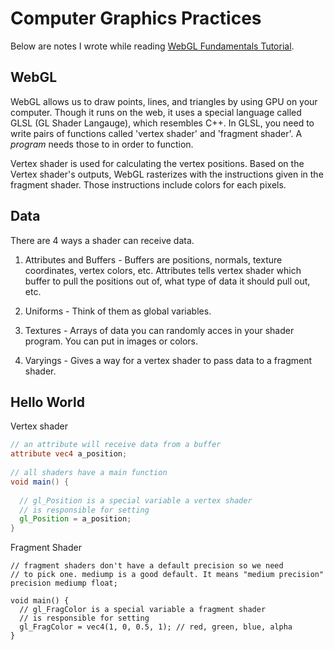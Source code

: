 # Computer Graphics Practices

Below are notes I wrote while reading [WebGL Fundamentals Tutorial](https://webglfundamentals.org/webgl/lessons/webgl-fundamentals.html).

## WebGL

WebGL allows us to draw points, lines, and triangles by using GPU on your computer.
Though it runs on the web, it uses a special language called GLSL (GL Shader Langauge), which resembles C++.
In GLSL, you need to write pairs of functions called 'vertex shader' and 'fragment shader'.
A *program* needs those to in order to function.

Vertex shader is used for calculating the vertex positions.
Based on the Vertex shader's outputs, WebGL rasterizes with the instructions given in the fragment shader.
Those instructions include colors for each pixels.

## Data

There are 4 ways a shader can receive data.

1. Attributes and Buffers - Buffers are positions, normals, texture coordinates, vertex colors, etc.
Attributes tells vertex shader which buffer to pull the positions out of, what type of data it should pull out, etc.

2. Uniforms - Think of them as global variables.

3. Textures - Arrays of data you can randomly acces in your shader program. You can put in images or colors.

4. Varyings - Gives a way for a vertex shader to pass data to a fragment shader.


## Hello World

Vertex shader

```glsl
// an attribute will receive data from a buffer
attribute vec4 a_position;
 
// all shaders have a main function
void main() {
 
  // gl_Position is a special variable a vertex shader
  // is responsible for setting
  gl_Position = a_position;
}
```

Fragment Shader

```
// fragment shaders don't have a default precision so we need
// to pick one. mediump is a good default. It means "medium precision"
precision mediump float;
 
void main() {
  // gl_FragColor is a special variable a fragment shader
  // is responsible for setting
  gl_FragColor = vec4(1, 0, 0.5, 1); // red, green, blue, alpha
}
```


